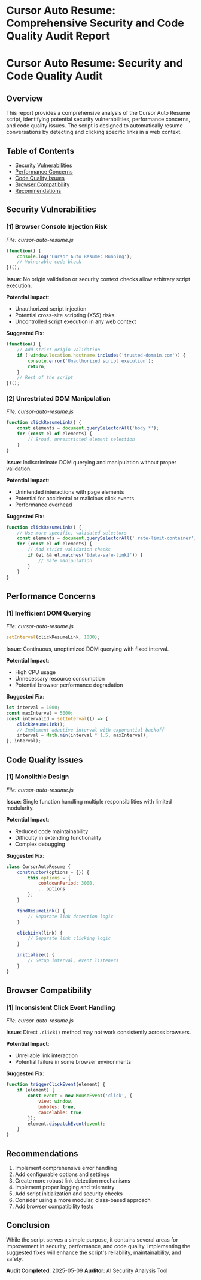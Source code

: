 # Cursor Auto Resume: Comprehensive Security and Code Quality Audit Report

# Cursor Auto Resume: Security and Code Quality Audit

## Overview
This report provides a comprehensive analysis of the Cursor Auto Resume script, identifying potential security vulnerabilities, performance concerns, and code quality issues. The script is designed to automatically resume conversations by detecting and clicking specific links in a web context.

## Table of Contents
- [Security Vulnerabilities](#security-vulnerabilities)
- [Performance Concerns](#performance-concerns)
- [Code Quality Issues](#code-quality-issues)
- [Browser Compatibility](#browser-compatibility)
- [Recommendations](#recommendations)

## Security Vulnerabilities

### [1] Browser Console Injection Risk
_File: cursor-auto-resume.js_

```javascript
(function() {
    console.log('Cursor Auto Resume: Running');
    // Vulnerable code block
})();
```

**Issue**: No origin validation or security context checks allow arbitrary script execution.

**Potential Impact**: 
- Unauthorized script injection
- Potential cross-site scripting (XSS) risks
- Uncontrolled script execution in any web context

**Suggested Fix**:
```javascript
(function() {
    // Add strict origin validation
    if (!window.location.hostname.includes('trusted-domain.com')) {
        console.error('Unauthorized script execution');
        return;
    }
    // Rest of the script
})();
```

### [2] Unrestricted DOM Manipulation
_File: cursor-auto-resume.js_

```javascript
function clickResumeLink() {
    const elements = document.querySelectorAll('body *');
    for (const el of elements) {
        // Broad, unrestricted element selection
    }
}
```

**Issue**: Indiscriminate DOM querying and manipulation without proper validation.

**Potential Impact**:
- Unintended interactions with page elements
- Potential for accidental or malicious click events
- Performance overhead

**Suggested Fix**:
```javascript
function clickResumeLink() {
    // Use more specific, validated selectors
    const elements = document.querySelectorAll('.rate-limit-container');
    for (const el of elements) {
        // Add strict validation checks
        if (el && el.matches('[data-safe-link]')) {
            // Safe manipulation
        }
    }
}
```

## Performance Concerns

### [1] Inefficient DOM Querying
_File: cursor-auto-resume.js_

```javascript
setInterval(clickResumeLink, 1000);
```

**Issue**: Continuous, unoptimized DOM querying with fixed interval.

**Potential Impact**:
- High CPU usage
- Unnecessary resource consumption
- Potential browser performance degradation

**Suggested Fix**:
```javascript
let interval = 1000;
const maxInterval = 5000;
const intervalId = setInterval(() => {
    clickResumeLink();
    // Implement adaptive interval with exponential backoff
    interval = Math.min(interval * 1.5, maxInterval);
}, interval);
```

## Code Quality Issues

### [1] Monolithic Design
_File: cursor-auto-resume.js_

**Issue**: Single function handling multiple responsibilities with limited modularity.

**Potential Impact**:
- Reduced code maintainability
- Difficulty in extending functionality
- Complex debugging

**Suggested Fix**:
```javascript
class CursorAutoResume {
    constructor(options = {}) {
        this.options = {
            cooldownPeriod: 3000,
            ...options
        };
    }

    findResumeLink() {
        // Separate link detection logic
    }

    clickLink(link) {
        // Separate link clicking logic
    }

    initialize() {
        // Setup interval, event listeners
    }
}
```

## Browser Compatibility

### [1] Inconsistent Click Event Handling
_File: cursor-auto-resume.js_

**Issue**: Direct `.click()` method may not work consistently across browsers.

**Potential Impact**:
- Unreliable link interaction
- Potential failure in some browser environments

**Suggested Fix**:
```javascript
function triggerClickEvent(element) {
    if (element) {
        const event = new MouseEvent('click', {
            view: window,
            bubbles: true,
            cancelable: true
        });
        element.dispatchEvent(event);
    }
}
```

## Recommendations

1. Implement comprehensive error handling
2. Add configurable options and settings
3. Create more robust link detection mechanisms
4. Implement proper logging and telemetry
5. Add script initialization and security checks
6. Consider using a more modular, class-based approach
7. Add browser compatibility tests

## Conclusion

While the script serves a simple purpose, it contains several areas for improvement in security, performance, and code quality. Implementing the suggested fixes will enhance the script's reliability, maintainability, and safety.

**Audit Completed**: 2025-05-09
**Auditor**: AI Security Analysis Tool